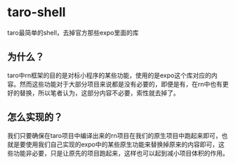 # taro-shell
taro最简单的shell，去掉官方那些expo里面的库


## 为什么？

taro中rn框架的目的是对标小程序的某些功能，使用的是expo这个库对应的内容。然而这些功能对于大部分项目来说都是没有必要的，即便是有，在rn中也有更好的替换，所以笔者认为，这部分内容不必要，索性就去掉了。

## 怎么实现的？

我们只要确保在taro项目中编译出来的rn项目在我们的原生项目中跑起来即可，也就是要使用我们自己实现的expo中的某些原生功能来替换掉原来的内容即可，这些功能非必要，只是让原先的项目跑起来，这样也可以起到减小项目体积的作用。




